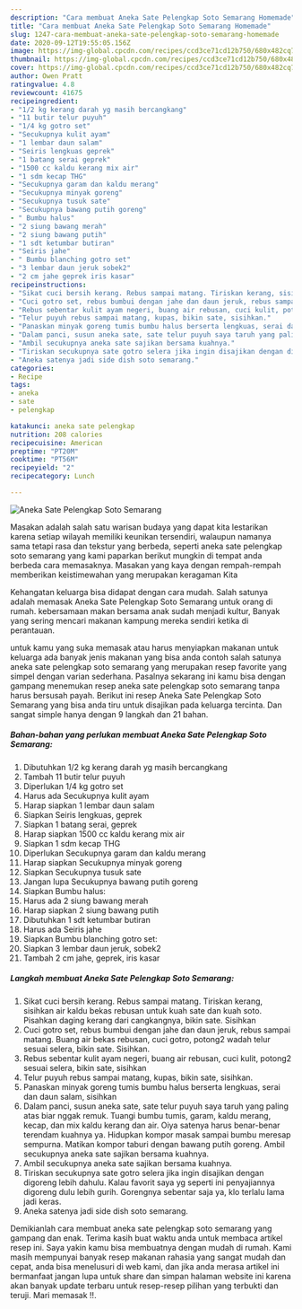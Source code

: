 ```yaml
---
description: "Cara membuat Aneka Sate Pelengkap Soto Semarang Homemade"
title: "Cara membuat Aneka Sate Pelengkap Soto Semarang Homemade"
slug: 1247-cara-membuat-aneka-sate-pelengkap-soto-semarang-homemade
date: 2020-09-12T19:55:05.156Z
image: https://img-global.cpcdn.com/recipes/ccd3ce71cd12b750/680x482cq70/aneka-sate-pelengkap-soto-semarang-foto-resep-utama.jpg
thumbnail: https://img-global.cpcdn.com/recipes/ccd3ce71cd12b750/680x482cq70/aneka-sate-pelengkap-soto-semarang-foto-resep-utama.jpg
cover: https://img-global.cpcdn.com/recipes/ccd3ce71cd12b750/680x482cq70/aneka-sate-pelengkap-soto-semarang-foto-resep-utama.jpg
author: Owen Pratt
ratingvalue: 4.8
reviewcount: 41675
recipeingredient:
- "1/2 kg kerang darah yg masih bercangkang"
- "11 butir telur puyuh"
- "1/4 kg gotro set"
- "Secukupnya kulit ayam"
- "1 lembar daun salam"
- "Seiris lengkuas geprek"
- "1 batang serai geprek"
- "1500 cc kaldu kerang mix air"
- "1 sdm kecap THG"
- "Secukupnya garam dan kaldu merang"
- "Secukupnya minyak goreng"
- "Secukupnya tusuk sate"
- "Secukupnya bawang putih goreng"
- " Bumbu halus"
- "2 siung bawang merah"
- "2 siung bawang putih"
- "1 sdt ketumbar butiran"
- "Seiris jahe"
- " Bumbu blanching gotro set"
- "3 lembar daun jeruk sobek2"
- "2 cm jahe geprek iris kasar"
recipeinstructions:
- "Sikat cuci bersih kerang. Rebus sampai matang. Tiriskan kerang, sisihkan air kaldu bekas rebusan untuk kuah sate dan kuah soto. Pisahkan daging kerang dari cangkangnya, bikin sate. Sisihkan"
- "Cuci gotro set, rebus bumbui dengan jahe dan daun jeruk, rebus sampai matang. Buang air bekas rebusan, cuci gotro, potong2 wadah telur sesuai selera, bikin sate. Sisihkan."
- "Rebus sebentar kulit ayam negeri, buang air rebusan, cuci kulit, potong2 sesuai selera, bikin sate, sisihkan"
- "Telur puyuh rebus sampai matang, kupas, bikin sate, sisihkan."
- "Panaskan minyak goreng tumis bumbu halus berserta lengkuas, serai dan daun salam, sisihkan"
- "Dalam panci, susun aneka sate, sate telur puyuh saya taruh yang paling atas biar nggak remuk. Tuangi bumbu tumis, garam, kaldu merang, kecap, dan mix kaldu kerang dan air. Oiya satenya harus benar-benar terendam kuahnya ya. Hidupkan kompor masak sampai bumbu meresap sempurna. Matikan kompor taburi dengan bawang putih goreng. Ambil secukupnya aneka sate sajikan bersama kuahnya."
- "Ambil secukupnya aneka sate sajikan bersama kuahnya."
- "Tiriskan secukupnya sate gotro selera jika ingin disajikan dengan digoreng lebih dahulu. Kalau favorit saya yg seperti ini penyajiannya digoreng dulu lebih gurih. Gorengnya sebentar saja ya, klo terlalu lama jadi keras."
- "Aneka satenya jadi side dish soto semarang."
categories:
- Recipe
tags:
- aneka
- sate
- pelengkap

katakunci: aneka sate pelengkap 
nutrition: 208 calories
recipecuisine: American
preptime: "PT20M"
cooktime: "PT56M"
recipeyield: "2"
recipecategory: Lunch

---
```



![Aneka Sate Pelengkap Soto Semarang](https://img-global.cpcdn.com/recipes/ccd3ce71cd12b750/680x482cq70/aneka-sate-pelengkap-soto-semarang-foto-resep-utama.jpg)

Masakan adalah salah satu warisan budaya yang dapat kita lestarikan karena setiap wilayah memiliki keunikan tersendiri, walaupun namanya sama tetapi rasa dan tekstur yang berbeda, seperti aneka sate pelengkap soto semarang yang kami paparkan berikut mungkin di tempat anda berbeda cara memasaknya. Masakan yang kaya dengan rempah-rempah memberikan keistimewahan yang merupakan keragaman Kita



Kehangatan keluarga bisa didapat dengan cara mudah. Salah satunya adalah memasak Aneka Sate Pelengkap Soto Semarang untuk orang di rumah. kebersamaan makan bersama anak sudah menjadi kultur, Banyak yang sering mencari makanan kampung mereka sendiri ketika di perantauan.

untuk kamu yang suka memasak atau harus menyiapkan makanan untuk keluarga ada banyak jenis makanan yang bisa anda contoh salah satunya aneka sate pelengkap soto semarang yang merupakan resep favorite yang simpel dengan varian sederhana. Pasalnya sekarang ini kamu bisa dengan gampang menemukan resep aneka sate pelengkap soto semarang tanpa harus bersusah payah.
Berikut ini resep Aneka Sate Pelengkap Soto Semarang yang bisa anda tiru untuk disajikan pada keluarga tercinta. Dan sangat simple hanya dengan 9 langkah dan 21 bahan.


<!--inarticleads1-->

##### Bahan-bahan yang perlukan membuat Aneka Sate Pelengkap Soto Semarang:

1. Dibutuhkan 1/2 kg kerang darah yg masih bercangkang
1. Tambah 11 butir telur puyuh
1. Diperlukan 1/4 kg gotro set
1. Harus ada Secukupnya kulit ayam
1. Harap siapkan 1 lembar daun salam
1. Siapkan Seiris lengkuas, geprek
1. Siapkan 1 batang serai, geprek
1. Harap siapkan 1500 cc kaldu kerang mix air
1. Siapkan 1 sdm kecap THG
1. Diperlukan Secukupnya garam dan kaldu merang
1. Harap siapkan Secukupnya minyak goreng
1. Siapkan Secukupnya tusuk sate
1. Jangan lupa Secukupnya bawang putih goreng
1. Siapkan  Bumbu halus:
1. Harus ada 2 siung bawang merah
1. Harap siapkan 2 siung bawang putih
1. Dibutuhkan 1 sdt ketumbar butiran
1. Harus ada Seiris jahe
1. Siapkan  Bumbu blanching gotro set:
1. Siapkan 3 lembar daun jeruk, sobek2
1. Tambah 2 cm jahe, geprek, iris kasar




<!--inarticleads2-->

##### Langkah membuat  Aneka Sate Pelengkap Soto Semarang:

1. Sikat cuci bersih kerang. Rebus sampai matang. Tiriskan kerang, sisihkan air kaldu bekas rebusan untuk kuah sate dan kuah soto. Pisahkan daging kerang dari cangkangnya, bikin sate. Sisihkan
1. Cuci gotro set, rebus bumbui dengan jahe dan daun jeruk, rebus sampai matang. Buang air bekas rebusan, cuci gotro, potong2 wadah telur sesuai selera, bikin sate. Sisihkan.
1. Rebus sebentar kulit ayam negeri, buang air rebusan, cuci kulit, potong2 sesuai selera, bikin sate, sisihkan
1. Telur puyuh rebus sampai matang, kupas, bikin sate, sisihkan.
1. Panaskan minyak goreng tumis bumbu halus berserta lengkuas, serai dan daun salam, sisihkan
1. Dalam panci, susun aneka sate, sate telur puyuh saya taruh yang paling atas biar nggak remuk. Tuangi bumbu tumis, garam, kaldu merang, kecap, dan mix kaldu kerang dan air. Oiya satenya harus benar-benar terendam kuahnya ya. Hidupkan kompor masak sampai bumbu meresap sempurna. Matikan kompor taburi dengan bawang putih goreng. Ambil secukupnya aneka sate sajikan bersama kuahnya.
1. Ambil secukupnya aneka sate sajikan bersama kuahnya.
1. Tiriskan secukupnya sate gotro selera jika ingin disajikan dengan digoreng lebih dahulu. Kalau favorit saya yg seperti ini penyajiannya digoreng dulu lebih gurih. Gorengnya sebentar saja ya, klo terlalu lama jadi keras.
1. Aneka satenya jadi side dish soto semarang.




Demikianlah cara membuat aneka sate pelengkap soto semarang yang gampang dan enak. Terima kasih buat waktu anda untuk membaca artikel resep ini. Saya yakin kamu bisa membuatnya dengan mudah di rumah. Kami masih mempunyai banyak resep makanan rahasia yang sangat mudah dan cepat, anda bisa menelusuri di web kami, dan jika anda merasa artikel ini bermanfaat jangan lupa untuk share dan simpan halaman website ini karena akan banyak update terbaru untuk resep-resep pilihan yang terbukti dan teruji. Mari memasak !!. 
